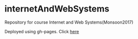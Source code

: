# internetAndWebSystems
Repository for course Internet and Web Systems(Monsoon2017)  

Deployed using gh-pages. Click [here](https://sahilsharma011.github.io/internetAndWebSystems/)
